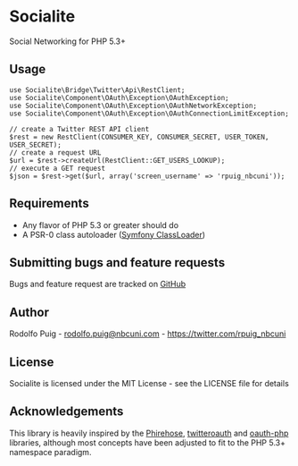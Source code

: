 # Socialite #

Social Networking for PHP 5.3+

## Usage ##

    use Socialite\Bridge\Twitter\Api\RestClient;
    use Socialite\Component\OAuth\Exception\OAuthException;
    use Socialite\Component\OAuth\Exception\OAuthNetworkException;
    use Socialite\Component\OAuth\Exception\OAuthConnectionLimitException;

    // create a Twitter REST API client
    $rest = new RestClient(CONSUMER_KEY, CONSUMER_SECRET, USER_TOKEN, USER_SECRET);
    // create a request URL
    $url = $rest->createUrl(RestClient::GET_USERS_LOOKUP);
    // execute a GET request
    $json = $rest->get($url, array('screen_username' => 'rpuig_nbcuni'));

## Requirements ##

- Any flavor of PHP 5.3 or greater should do
- A PSR-0 class autoloader ([Symfony ClassLoader](https://github.com/symfony/ClassLoader))

## Submitting bugs and feature requests ##

Bugs and feature request are tracked on [GitHub](https://github.com/telemundo/socialite/issues)

## Author ##

Rodolfo Puig - <rodolfo.puig@nbcuni.com> - <https://twitter.com/rpuig_nbcuni><br />

## License ##

Socialite is licensed under the MIT License - see the LICENSE file for details

## Acknowledgements ##

This library is heavily inspired by the [Phirehose](https://github.com/fennb/phirehose), [twitteroauth](https://github.com/abraham/twitteroauth) and [oauth-php](http://code.google.com/p/oauth-php) libraries, although most concepts have been adjusted to fit to the PHP 5.3+ namespace paradigm.
